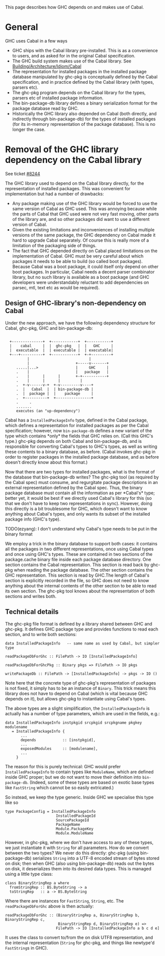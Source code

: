 
This page describes how GHC depends on and makes use of Cabal.


# General



GHC uses Cabal in a few ways


- GHC ships with the Cabal library pre-installed. This is as a convenience to users, and as asked for in the original Cabal specification.
- The GHC build system makes use of the Cabal library. See [Building/Architecture/Idiom/Cabal](building/architecture/idiom/cabal)
- The representation for installed packages in the installed package database manipulated by ghc-pkg is conceptually defined by the Cabal specification, and in practice defined by the Cabal library (with types, parsers etc).
- The ghc-pkg program depends on the Cabal library for the types, parsers etc of installed package information.
- The bin-package-db library defines a binary serialization format for the package database read by GHC.
- Historically the GHC library also depended on Cabal (both directly, and indirectly through bin-package-db) for the types of installed packages (for its in-memory representation of the package database). This is no longer the case.

# Removal of the GHC library dependency on the Cabal library



See ticket [\#8244](https://gitlab.staging.haskell.org/ghc/ghc/issues/8244)



The GHC library used to depend on the Cabal library directly, for the representation of installed packages. This was convenient for implementation but had a number of drawbacks:


- Any package making use of the GHC library would be forced to use the same version of Cabal as GHC used. This was annoying because while the parts of Cabal that GHC used were not very fast moving, other parts of the library are, and so other packages did want to use a different version of Cabal.
- Given the existing limitations and inconveniences of installing multiple versions of the same package, the GHC dependency on Cabal made it hard to upgrade Cabal separately. Of course this is really more of a limitation of the packaging side of things.
- The fact that GHC depended directly on Cabal placed limitations on the implementation of Cabal. GHC must be very careful about which packages it needs to be able to build (so called boot packages). Because Cabal was a boot package, it could itself only depend on other boot packages. In particular, Cabal needs a decent parser combinator library, but no such library is available as a boot package (and GHC developers were understandably reluctant to add dependencies on parsec, mtl, text etc as would be required).

## Design of GHC-library's non-dependency on Cabal



Under the new approach, we have the following dependency structure for Cabal, ghc-pkg, GHC and bin-package-db:


```wiki

  +--------------+  +------------+  +-----------+
  |    cabal     |  |  ghc-pkg   |  |   GHC     |
  |  executable  |  | executable |  | executable|
  +---+----------+  +------------+  +-+---------+
          |                           |
          |                     +-----v-------+
     .....|...>                 |     GHC     |
     .    |                     |   package   |
     .    |      |      |       +-+-----------+
     .    |      |      |         |
     .  +-v------v-+  +-v---------v----+
     .  |   Cabal  |  | bin-package-db |
     .  |  package |  |    package     |
     .  +----------+  +----------------+
     .     .
     .......
     executes (an "up-dependency")
```


Cabal has a `InstalledPackageInfo` type, defined in the Cabal package, which defines a representation for installed packages as per the Cabal specification; however, now `bin-package-db` defines a new variant of the type which contains \*only\* the fields that GHC relies on. (Call this GHC's type.) ghc-pkg depends on both Cabal and bin-package-db, and is responsible for converting Cabal's types to GHC's types, as well as writing these contents to a binary database, as before. (Cabal invokes ghc-pkg in order to register packages in the installed package database, and as before doesn't directly know about this format.)



Now that there are two types for installed packages, what is the format of the database that bin-package-db writes? The ghc-pkg tool (as required by the Cabal spec) must consume, and regurgitate package descriptions in an external representation defined by the Cabal spec. Thus, the binary package database must contain all the information as per \*Cabal's\* type; better yet, it would be best if we directly used Cabal's library for this (so that we don't have to keep two representations in sync). However, doing this directly is a bit troublesome for GHC, which doesn't want to know anything about Cabal's types, and only wants its subset of the installed package info (GHC's type).



TODO(ezyang): I don't understand why Cabal's type needs to be put in the binary format



We employ a trick in the binary database to support both cases: it contains all the packages in two different representations, once using Cabal types and once using GHC's types. These are contained in two sections of the package.cache binary file inside each package database directory. One section contains the Cabal representation. This section is read back by ghc-pkg when reading the package database. The other section contains the GHC representation. This section is read by GHC.The length of Cabal's section is explicitly recorded in the file, so GHC does not need to know anything about the internal contents of the other section to be able to read its own section. The ghc-pkg tool knows about the representation of both sections and writes both.


## Technical details



The ghc-pkg file format is defined by a library shared between GHC and ghc-pkg. It defines GHC package type and provides functions to read each section, and to write both sections:


```wiki
data InstalledPackageInfo   -- same name as used by Cabal, but simpler type

readPackageDbForGhc :: FilePath -> IO [InstalledPackageInfo]

readPackageDbForGhcPkg :: Binary pkgs => FilePath -> IO pkgs

writePackageDb :: FilePath -> [InstalledPackageInfo] -> pkgs -> IO ()
```


Note here that the concrete type of ghc-pkg's representation of packages is not fixed, it simply has to be an instance of `Binary`. This trick means this library does not have to depend on Cabal (which is vital because GHC depends on it), but allows ghc-pkg to instantiate using Cabal's types.



The above types are a slight simplification, the `InstalledPackageInfo` is actually has a number of type parameters, which are used in the fields, e.g.:


```wiki
data InstalledPackageInfo instpkgid srcpkgid srcpkgname pkgkey modulename
   = InstalledPackageInfo {
       ...
       depends            :: [instpkgid],
       ...
       exposedModules     :: [modulename],
       ...
     }
```


The reason for this is purely technical: GHC would prefer `InstalledPackageInfo` to contain types like `ModuleName`, which are defined inside GHC proper; but we do not want to move their definition into `bin-package-db`. (Indeed, some of these types are based on exotic base types like `FastString` which cannot be so easily extricated.)



So instead, we keep the type generic. Inside GHC we specialise this type like so


```wiki
type PackageConfig = InstalledPackageInfo
                       InstalledPackageId
                       SourcePackageId
                       PackageName
                       Module.PackageKey
                       Module.ModuleName
```


However, in ghc-pkg, where we don't have access to any of these types, we just instantiate it with `String` for all parameters. How do we convert between the two types? We never do this directly: ghc-pkg (using bin-package-db) serializes `String` into a UTF-8 encoded stream of bytes stored on disk; then when GHC (also using bin-package-db) reads out the bytes on disk, it deserializes them into its desired data types. This is managed using a little type class:


```wiki
class BinaryStringRep a where
  fromStringRep :: BS.ByteString -> a
  toStringRep   :: a -> BS.ByteString
```


Where there are instances for `FastString`, `String`, etc. The `readPackageDbForGhc` above is then actually:


```wiki
readPackageDbForGhc :: (BinaryStringRep a, BinaryStringRep b, BinaryStringRep c,
                        BinaryStringRep d, BinaryStringRep e) =>
                       FilePath -> IO [InstalledPackageInfo a b c d e]
```


It uses the class to convert to/from the on disk UTF8 representation, and the internal representation (`String` for ghc-pkg, and things like newtype'd `FastString`s in GHC).


